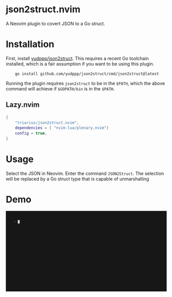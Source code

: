 json2struct.nvim
===

A Neovim plugin to covert JSON to a Go struct.

# Installation
First, install [yudppp/json2struct](https://github.com/yudppp/json2struct). This requires a recent Go toolchain installed, which is a fair assumption if you want to be using this plugin.
```shell
    go install github.com/yudppp/json2struct/cmd/json2struct@latest
```
Running the plugin requires `json2struct` to be in the `$PATH`, which the above command will achieve if `$GOPATH/bin` is in the `$PATH`.

## Lazy.nvim
```lua
{
	"triarius/json2struct.nvim",
	dependencies = { "nvim-lua/plenary.nvim"}
	config = true,
}
```

# Usage
Select the JSON in Neovim. Enter the command `JSON2Struct`.
The selection will be replaced by a Go struct type that is capable of unmarshalling

# Demo
![demo](./demo/demo.gif)
